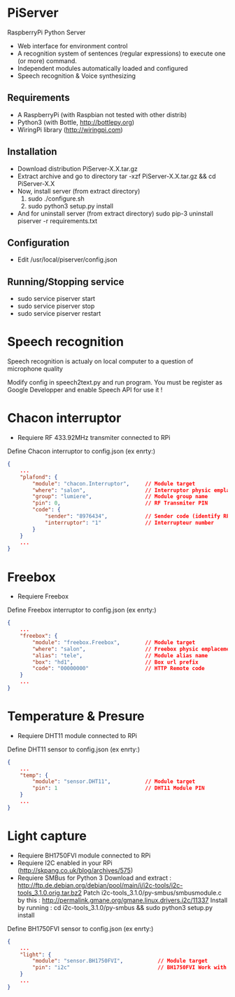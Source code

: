 PiServer
========

RaspberryPi Python Server
* Web interface for environment control
* A recognition system of sentences (regular expressions) to execute one (or more) command.
* Independent modules automatically loaded and configured
* Speech recognition & Voice synthesizing

Requirements
------------

* A RaspberryPi (with Raspbian not tested with other distrib)
* Python3 (with Bottle, http://bottlepy.org)
* WiringPi library (http://wiringpi.com)

Installation
------------

* Download distribution PiServer-X.X.tar.gz
* Extract archive and go to directory
	tar -xzf PiServer-X.X.tar.gz && cd PiServer-X.X
* Now, install server (from extract directory)
	1. sudo ./configure.sh
	2. sudo python3 setup.py install
* And for uninstall server (from extract directory)
	sudo pip-3 uninstall piserver -r requirements.txt

Configuration
-------------

* Edit /usr/local/piserver/config.json

Running/Stopping service
------------------------

* sudo service piserver start
* sudo service piserver stop
* sudo service piserver restart

Speech recognition
==================
Speech recognition is actualy on local computer to a question of microphone quality

Modify config in speech2text.py and run program.
You must be register as Google Developper and enable Speech API for use it !

Chacon interruptor
==================

* Requiere RF 433.92MHz transmiter connected to RPi

Define Chacon interruptor to config.json (ex enrty:)
```json
{
	...
	"plafond": {
		"module": "chacon.Interruptor", 	// Module target
		"where": "salon",					// Interruptor physic emplacement
		"group": "lumiere",					// Module group name
		"pin": 0,							// RF Transmiter PIN
		"code": {
			"sender": "8976434",			// Sender code (identify RPi as remote)
			"interruptor": "1"				// Interrupteur number
		}
	}
	...
}
```

Freebox
=======

* Requiere Freebox

Define Freebox interruptor to config.json (ex enrty:)
```json
{
	...
	"freebox": {
		"module": "freebox.Freebox", 		// Module target
		"where": "salon",					// Freebox physic emplacement
		"alias": "tele",					// Module alias name
		"box": "hd1",						// Box url prefix
		"code": "00000000"					// HTTP Remote code
	}
	...
}
```

Temperature & Presure
=====================

* Requiere DHT11 module connected to RPi

Define DHT11 sensor to config.json (ex enrty:)
```json
{
	...
	"temp": {
		"module": "sensor.DHT11",			// Module target
		"pin": 1							// DHT11 Module PIN
	}
	...
}
```

Light capture
=============

* Requiere BH1750FVI module connected to RPi
* Requiere I2C enabled in your RPi (http://skpang.co.uk/blog/archives/575)
* Requiere SMBus for Python 3
	Download and extract : http://ftp.de.debian.org/debian/pool/main/i/i2c-tools/i2c-tools_3.1.0.orig.tar.bz2
	Patch i2c-tools_3.1.0/py-smbus/smbusmodule.c by this : http://permalink.gmane.org/gmane.linux.drivers.i2c/11337
	Install by running : cd i2c-tools_3.1.0/py-smbus && sudo python3 setup.py install

Define BH1750FVI sensor to config.json (ex enrty:)
```json
{
	...
	"light": {
		"module": "sensor.BH1750FVI",			// Module target
		"pin": "i2c"							// BH1750FVI Work with i2c
	}
	...
}
```
